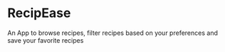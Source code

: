 # RecipEase

An App to browse recipes, filter recipes based on your preferences and save your favorite recipes
